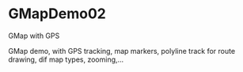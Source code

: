 # GMapDemo02
GMap with GPS

GMap demo, with GPS tracking, map markers, polyline track for route drawing, dif map types, zooming,...
